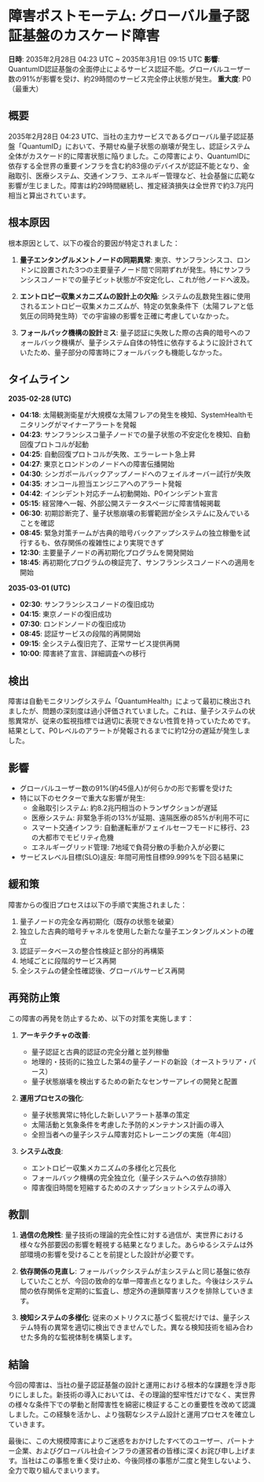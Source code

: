 # 障害ポストモーテム: グローバル量子認証基盤のカスケード障害

**日時**: 2035年2月28日 04:23 UTC ~ 2035年3月1日 09:15 UTC
**影響**: QuantumID認証基盤の全面停止によるサービス認証不能。グローバルユーザー数の91%が影響を受け、約29時間のサービス完全停止状態が発生。
**重大度**: P0（最重大）

## 概要

2035年2月28日 04:23 UTC、当社の主力サービスであるグローバル量子認証基盤「QuantumID」において、予期せぬ量子状態の崩壊が発生し、認証システム全体がカスケード的に障害状態に陥りました。この障害により、QuantumIDに依存する全世界の重要インフラを含む約83億のデバイスが認証不能となり、金融取引、医療システム、交通インフラ、エネルギー管理など、社会基盤に広範な影響が生じました。障害は約29時間継続し、推定経済損失は全世界で約3.7兆円相当と算出されています。

## 根本原因

根本原因として、以下の複合的要因が特定されました：

1. **量子エンタングルメントノードの同期異常**: 
   東京、サンフランシスコ、ロンドンに設置された3つの主要量子ノード間で同期ずれが発生。特にサンフランシスコノードでの量子ビット状態が不安定化し、これが他ノードへ波及。

2. **エントロピー収集メカニズムの設計上の欠陥**:
   システムの乱数発生器に使用されるエントロピー収集メカニズムが、特定の気象条件下（太陽フレアと低気圧の同時発生時）での宇宙線の影響を正確に考慮していなかった。

3. **フォールバック機構の設計ミス**:
   量子認証に失敗した際の古典的暗号へのフォールバック機構が、量子システム自体の特性に依存するように設計されていたため、量子部分の障害時にフォールバックも機能しなかった。

## タイムライン

**2035-02-28 (UTC)**

- **04:18**: 太陽観測衛星が大規模な太陽フレアの発生を検知、SystemHealthモニタリングがマイナーアラートを発報
- **04:23**: サンフランシスコ量子ノードでの量子状態の不安定化を検知、自動回復プロトコルが起動
- **04:25**: 自動回復プロトコルが失敗、エラーレート急上昇
- **04:27**: 東京とロンドンのノードへの障害伝播開始
- **04:30**: シンガポールバックアップノードへのフェイルオーバー試行が失敗
- **04:35**: オンコール担当エンジニアへのアラート発報
- **04:42**: インシデント対応チーム初動開始、P0インシデント宣言
- **05:15**: 経営陣へ一報、外部公開ステータスページに障害情報掲載
- **06:30**: 初期診断完了、量子状態崩壊の影響範囲が全システムに及んでいることを確認
- **08:45**: 緊急対策チームが古典的暗号バックアップシステムの独立稼働を試行するも、依存関係の複雑性により実現できず
- **12:30**: 主要量子ノードの再初期化プログラムを開発開始
- **18:45**: 再初期化プログラムの検証完了、サンフランシスコノードへの適用を開始

**2035-03-01 (UTC)**

- **02:30**: サンフランシスコノードの復旧成功
- **04:15**: 東京ノードの復旧成功
- **07:30**: ロンドンノードの復旧成功
- **08:45**: 認証サービスの段階的再開開始
- **09:15**: 全システム復旧完了、正常サービス提供再開
- **10:00**: 障害終了宣言、詳細調査への移行

## 検出

障害は自動モニタリングシステム「QuantumHealth」によって最初に検出されましたが、問題の深刻度は過小評価されていました。これは、量子システムの状態異常が、従来の監視指標では適切に表現できない性質を持っていたためです。結果として、P0レベルのアラートが発報されるまでに約12分の遅延が発生しました。

## 影響

- グローバルユーザー数の91%(約45億人)が何らかの形で影響を受けた
- 特に以下のセクターで重大な影響が発生:
  - 金融取引システム: 約8.2兆円相当のトランザクションが遅延
  - 医療システム: 非緊急手術の13%が延期、遠隔医療の85%が利用不可に
  - スマート交通インフラ: 自動運転車がフェイルセーフモードに移行、23の大都市でモビリティ危機
  - エネルギーグリッド管理: 7地域で負荷分散の手動介入が必要に
- サービスレベル目標(SLO)違反: 年間可用性目標99.999%を下回る結果に

## 緩和策

障害からの復旧プロセスは以下の手順で実施されました：

1. 量子ノードの完全な再初期化（既存の状態を破棄）
2. 独立した古典的暗号チャネルを使用した新たな量子エンタングルメントの確立
3. 認証データベースの整合性検証と部分的再構築
4. 地域ごとに段階的サービス再開
5. 全システムの健全性確認後、グローバルサービス再開

## 再発防止策

この障害の再発を防止するため、以下の対策を実施します：

1. **アーキテクチャの改善**:
   - 量子認証と古典的認証の完全分離と並列稼働
   - 地理的・技術的に独立した第4の量子ノードの新設（オーストラリア・パース）
   - 量子状態崩壊を検出するための新たなセンサーアレイの開発と配置

2. **運用プロセスの強化**:
   - 量子状態異常に特化した新しいアラート基準の策定
   - 太陽活動と気象条件を考慮した予防的メンテナンス計画の導入
   - 全担当者への量子システム障害対応トレーニングの実施（年4回）

3. **システム改良**:
   - エントロピー収集メカニズムの多様化と冗長化
   - フォールバック機構の完全独立化（量子システムへの依存排除）
   - 障害復旧時間を短縮するためのスナップショットシステムの導入

## 教訓

1. **過信の危険性**: 
   量子技術の理論的完全性に対する過信が、実世界における様々な外部要因の影響を軽視する結果となりました。あらゆるシステムは外部環境の影響を受けることを前提とした設計が必要です。

2. **依存関係の見直し**:
   フォールバックシステムが主システムと同じ基盤に依存していたことが、今回の致命的な単一障害点となりました。今後はシステム間の依存関係を定期的に監査し、想定外の連鎖障害リスクを排除していきます。

3. **検知システムの多様化**:
   従来のメトリクスに基づく監視だけでは、量子システム特有の異常を適切に検出できませんでした。異なる検知技術を組み合わせた多角的な監視体制を構築します。

## 結論

今回の障害は、当社の量子認証基盤の設計と運用における根本的な課題を浮き彫りにしました。新技術の導入においては、その理論的堅牢性だけでなく、実世界の様々な条件下での挙動と耐障害性を綿密に検証することの重要性を改めて認識しました。この経験を活かし、より強靭なシステム設計と運用プロセスを確立していきます。

最後に、この大規模障害によりご迷惑をおかけしたすべてのユーザー、パートナー企業、およびグローバル社会インフラの運営者の皆様に深くお詫び申し上げます。当社はこの事態を重く受け止め、今後同様の事態が二度と発生しないよう、全力で取り組んでまいります。